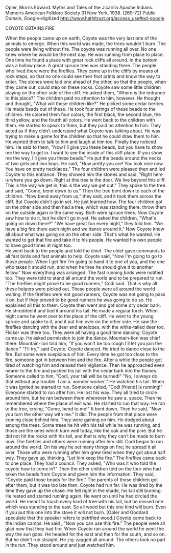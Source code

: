 Opler, Morris Edward. Myths and Tales of the Jicarilla Apache Indians. Memoirs American Folklore Society 31 New York, 1938. (269-72)
Public Domain, Google-digitized
http://www.hathitrust.org/access_use#pd-google

COYOTE  OBTAINS  FIRE

When the people came up on earth, Coyote was the very last one of the animals to emerge.  When this world was made, the trees wouldn't burn. The people were living without fire.  The coyote was running all over. No one knew where he would be the next day.  He was running from place to place.
One time he found a place with great rock cliffs all around. In the bottom was a hollow place. A great spruce tree was standing there. The people who lived there were the fireflies. They came up in the cliffs by means of rock steps, so that no one could see their foot­ prints and know the way to enter. The stones were laid one ahead of the other, so that the people, when they came out, could step on these rocks.
Coyote saw some little children playing on the other side of the cliff. He asked them, "Where is the entrance to this place?"
The children paid no attention to him, however.
He thought and thought, "What will these children like?"
He picked some cedar berries.  He made beads out of these.  He took four strings of these beads to the children. He colored them four colors, the first black, the second blue, the third yellow, and the fourth all colors.  He went back  to the children with them.  He started to speak to them, but they paid no attention to him.  They acted as if they didn’t understand what Coyote was talking about. He was trying to make a game for the children so that he could draw them to him.  He wanted them to talk to him and laugh at him too.
Finally they noticed him. He said to them, "Now I'll give you these beads, but you have to show me the way to get in. I want to see the inside of this cliff place. If you show me the way, I'll give you these beads."
He put the beads around the necks of two girls and two boys. He said, "How pretty you are! You look nice now. You have on pretty necklaces.”
The four children were pleased then and led Coyote to this entrance. They showed him the stones and said, "Right here is where you go down. Right at this tree is the door. We live beyond this cliff.  This is the way we get in; this is the way we get out."
They spoke to the tree and said, "Come, bend down to us." Then the tree bent down to each of the children.
"Now bend away from us," they said, and it took them across the cliff.
But Coyote didn't go in yet. He just learned how. The four children got on the other side and then had a tree, which was standing there, throw them on the outside again in the same way. Both were spruce trees. Now Coyote saw how to do it, but he didn't go in yet.
He asked the children, "What's going on down there?"
"We have great fun every night," they told him. "We have a big fire there each night and we dance around it."
Now Coyote knew all about what was going on on the other side. That's what he wanted. He wanted to get that fire and take it to his people. He wanted his own people to have good times at night too.  
He went back to the people and told the chief. The chief gave commands to all fast birds and fast animals to help.
Coyote said, "Now I'm going to go to those people. When I get fire I'm going to hand it to one of you, and the one who takes it should run, and when he tires he should give it to another fellow." Now everything was arranged.	The fast running  birds were notified too. They were told to stand all around the world and to be prepared to run. "The fireflies might prove to be good runners," Codi said.  That is why all these helpers were picked out.  These people were all around the world waiting. If the fireflies were not good runners, Coyote was not going to pass it on, but if they proved to be good runners he was going to do so. He explained all this to them.
Coyote then went and got some dry cedar bark. He shredded it and tied it around his tail.  He made a regular torch.
When night came he went over to the place of the cliff. He went to the young spruce and spoke to it, and it put him over on the other side.
He saw the fireflies dancing with the deer and antelopes, with the white-tailed deer too. Flicker was there too. They were all having a good time dancing.
Coyote came up.  He asked permission to join the dance.
Mountain-lion was chief there. Mountain-lion told him, "If you won't be too rough I'll let you join the dance."
"I'll try," said Coyote.
Coyote danced. He tried to dance close to the fire. But some were suspicious of him. Every time he got too close to the fire, someone got in between him and the fire.
After a while the people got tired of watching him and relaxed their vigilance. Then he approached even nearer to the fire and pushed his tail with the cedar bark into the flames.
Someone called to him, "Codi, your tail will be burned!"
"No, I always do that without any trouble. I am a. wonder worker.''
He watched his tail. When it was ignited he started to run. Someone called, "Codi [friend] is running!"
Everyone started to run after him. He lost his way. They all tried to circle around him, but he ran between them whenever he saw a. space. Then he remembered where the place of exit was. He started to run  that  way.
He ran to the tree, crying, "Come, bend to me!" It bent down.
Then he said, "Now you turn the other way with me." It did.
The people from that place were coming close behind him. They were gaining on him.  He dodged about among the trees.  Some trees he hit with his tail while he was running, and those are the ones which burn well today, like the oak and the pine. But he did not hit the rocks with his tail, and that is why they  can't  be  made to burn now.
The fireflies and others were running after him still. Codi began to run around the world. On his way he set many things on fire; he spread it all over. Those who were running after him grew tired when they got about half way. They gave up, thinking, “Let him keep the fire."
The fireflies came back to one place. They had a council. They asked, "Who was it who told the coyote how to come in?"
Then the other children told on the four who had taken the beads from Coyote and given him the information. They said, "Coyote paid those beads for the fire."
The parents of those children got after them, but it was too late then.
Coyote had run far. He was tired by the time they gave up the chase. He fell right in the shade, his tail still burning. He rested and started running again. He went on until he had circled the world. He meant to touch every kind of tree with his tail, but he missed one which was standing to the east. So all wood but this one kind will burn.  Even if you put this one into the stove it will not burn. [Opler and Goddard speculate that the speaker refers to petrified wood.]  Coyote came back to the Indian camps. He said , "Now you can use this fire."
The people were all glad now that they had fire.
When Coyote ran around the world he went the way the sun goes. He headed for the east and then for the south, and so on. But he didn't run straight. He zig-zagged all around. The others took no part in the run. They stood around and just watched him. 
